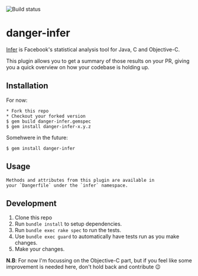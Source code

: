 ![Build status](https://travis-ci.org/daneov/danger-infer.svg?branch=master)
# danger-infer

[Infer](https://github.com/facebook/infer) is Facebook's statistical analysis tool for Java, C and Objective-C.

This plugin allows you to get a summary of those results on your PR, giving you a quick overview on how your codebase is holding up.

## Installation

For now: 

    * Fork this repo
    * Checkout your forked version 
    $ gem build danger-infer.gemspec
    $ gem install danger-infer-x.y.z
    
Somehwere in the future: 

    $ gem install danger-infer

## Usage

    Methods and attributes from this plugin are available in
    your `Dangerfile` under the `infer` namespace.

## Development

1. Clone this repo
2. Run `bundle install` to setup dependencies.
3. Run `bundle exec rake spec` to run the tests.
4. Use `bundle exec guard` to automatically have tests run as you make changes.
5. Make your changes.

**N.B**: For now I'm focussing on the Objective-C part, but if you feel like some improvement is needed here, don't hold back and contribute 😉